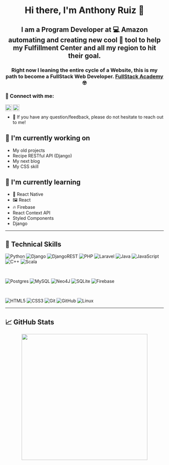 <h1 align="center">
Hi there, I'm Anthony Ruiz 👋
</h1>

<h2 align="center">
I am a Program Developer at 💻 Amazon automating and creating new cool 🧰 tool to help my Fulfillment Center and all my region to hit their goal.
</h2>

<h3 align="center">
Right now I leaning the entire cycle of a Website, this is my path to become a FullStack Web Developer. <a href="https://www.fullstackacademy.com/" target="_blank" rel="noreferrer">FullStack Academy</a> 🤓
</h3>

### 🤝 Connect with me:

<a href="https://www.linkedin.com/in/anthony-ruiz-aa739089/"><img align="left" src="https://raw.githubusercontent.com/yushi1007/yushi1007/main/images/linkedin.svg" alt="Anthony | LinkedIn" width="21px"/></a>
<a href="https://instagram.com/jakaruiz"><img align="left" src="https://raw.githubusercontent.com/yushi1007/yushi1007/main/images/instagram.svg" alt="Anthony | Instagram" width="21px"/></a>
</br>
- 💬 If you have any question/feedback, please do not hesitate to reach out to me!

## 🔭 I'm currently working on

- My old projects
- Recipe RESTful API (Django)
- My next blog
- My CSS skill

## 🌱 I'm currently learning

- 📱 React Native
- 🖼️ React
- 🔥 Firebase
- React Context API
- Styled Components
- Django

---

## 💼 Technical Skills

![Python](https://img.shields.io/badge/python-3670A0?style=for-the-badge&logo=python&logoColor=ffdd54)
![Django](https://img.shields.io/badge/django-%23092E20.svg?style=for-the-badge&logo=django&logoColor=white)
![DjangoREST](https://img.shields.io/badge/DJANGO-REST-ff1709?style=for-the-badge&logo=django&logoColor=white&color=ff1709&labelColor=gray)
![PHP](https://img.shields.io/badge/php-%23777BB4.svg?style=for-the-badge&logo=php&logoColor=white)
![Laravel](https://img.shields.io/badge/laravel-%23FF2D20.svg?style=for-the-badge&logo=laravel&logoColor=white)
![Java](https://img.shields.io/badge/java-%23ED8B00.svg?style=for-the-badge&logo=java&logoColor=white)
![JavaScript](https://img.shields.io/badge/javascript-%23323330.svg?style=for-the-badge&logo=javascript&logoColor=%23F7DF1E)
![C++](https://img.shields.io/badge/c++-%2300599C.svg?style=for-the-badge&logo=c%2B%2B&logoColor=white)
![Scala](https://img.shields.io/badge/scala-%23DC322F.svg?style=for-the-badge&logo=scala&logoColor=white)

</br>

![Postgres](https://img.shields.io/badge/postgres-%23316192.svg?style=for-the-badge&logo=postgresql&logoColor=white)
![MySQL](https://img.shields.io/badge/mysql-%2300f.svg?style=for-the-badge&logo=mysql&logoColor=white)
![Neo4J](https://img.shields.io/badge/Neo4j-008CC1?style=for-the-badge&logo=neo4j&logoColor=white)
![SQLite](https://img.shields.io/badge/sqlite-%2307405e.svg?style=for-the-badge&logo=sqlite&logoColor=white)
![Firebase](https://img.shields.io/badge/Firebase-039BE5?style=for-the-badge&logo=Firebase&logoColor=white)

</br>

![HTML5](https://img.shields.io/badge/html5-%23E34F26.svg?style=for-the-badge&logo=html5&logoColor=white)
![CSS3](https://img.shields.io/badge/css3-%231572B6.svg?style=for-the-badge&logo=css3&logoColor=white)
![Git](https://img.shields.io/badge/git-%23F05033.svg?style=for-the-badge&logo=git&logoColor=white)
![GitHub](https://img.shields.io/badge/github-%23121011.svg?style=for-the-badge&logo=github&logoColor=white)
![Linux](https://img.shields.io/badge/Linux-FCC624?style=for-the-badge&logo=linux&logoColor=black)

---

## 📈 GitHub Stats

<p align = "center">
  <img src = "https://github-readme-streak-stats.herokuapp.com?user=anthoruiz&theme=dark&hide_border=true" width = 400>
</p>
